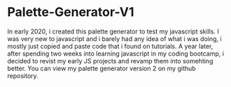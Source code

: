 # Palette-Generator-V1

In early 2020, i created this palette generator to test my javascript skills. I was very new to javascript and i barely had any idea of what i was doing, i mostly just copied and paste code that i found on tutorials.
A year later, after spending two weeks into learning javascript in my coding bootcamp, i decided to revist my early JS projects and revamp them into somehting better. 
You can view my palette generator version 2 on my github repository.
